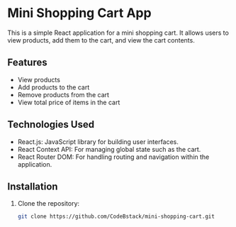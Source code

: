# Mini Shopping Cart App

This is a simple React application for a mini shopping cart. It allows users to view products, add them to the cart, and view the cart contents.

## Features

- View products
- Add products to the cart
- Remove products from the cart
- View total price of items in the cart

## Technologies Used

- React.js: JavaScript library for building user interfaces.
- React Context API: For managing global state such as the cart.
- React Router DOM: For handling routing and navigation within the application.

## Installation

1. Clone the repository:

   ```bash
   git clone https://github.com/CodeBstack/mini-shopping-cart.git
